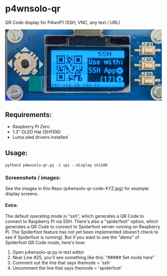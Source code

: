 # p4wnsolo-qr
QR Code display for P4wnP1 (SSH, VNC, any text / URL)

<img src="p4wnsolo-qr-code-ssh-display.jpg">

## Requirements:
* Raspberry Pi Zero
* 1.3" OLED Hat (SH1106)
* Luma.oled drivers installed

## Usage:
<code>python3 p4wnsolo-qr.py -i spi --display sh1106</code>

### Screenshots / images:
See the images in this Repo (p4wnsolo-qr-code-XYZ.jpg) for example display screens.

#### Extra:
The default operating mode is "ssh", which generates a QR Code to connect to Raspberry Pi via SSH.
There's also a "spiderfoot" option, which generates a QR Code to connect to Spiderfoot server running on Raspberry Pi.
The Spiderfoot feature has not yet been implemented (doesn't check to see if Spiderfoot is running).
But if you want to see the "demo" of Spiderfoot QR Code mode, here's how:
1.  Open p4wnsolo-qr.py in text editor
2.  Near Line #25, you'll see something like this:  "##### Set mode here"
3.  Comment out the line that says themode = 'ssh'
4.  Uncomment the line that says themode = 'spiderfoot'

